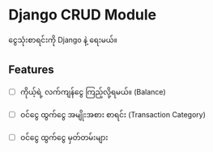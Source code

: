 # Django CRUD Module

ငွေသုံးစာရင်းကို Django နဲ့ ရေးမယ်။

## Features

- [ ] ကိုယ့်ရဲ့ လက်ကျန်ငွေ ကြည့်လို့ရမယ်။ (Balance)
- [ ] ဝင်ငွေ ထွက်ငွေ အမျိုးအစား စာရင်း (Transaction Category)
- [ ] ဝင်ငွေ ထွက်ငွေ မှတ်တမ်းများ


